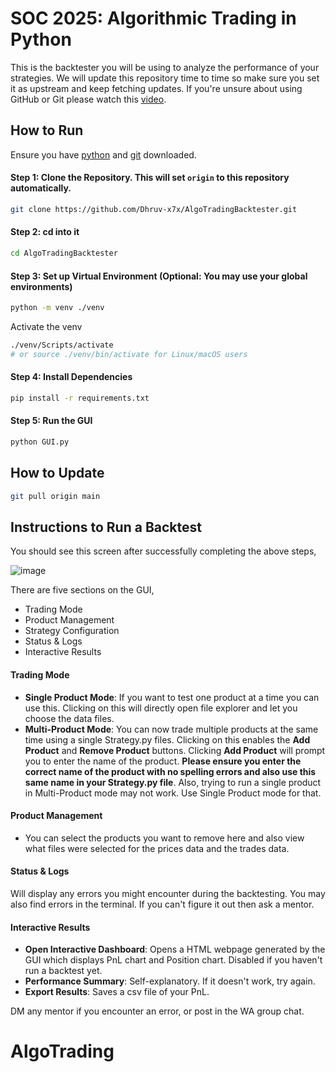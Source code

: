# SOC 2025: Algorithmic Trading in Python

This is the backtester you will be using to analyze the performance of your strategies. We will update this repository time to time so make sure you set it as upstream and keep fetching updates. 
If you're unsure about using GitHub or Git please watch this [video](https://www.youtube.com/watch?v=vA5TTz6BXhY&ab_channel=TraversyMedia). 

## How to Run

Ensure you have [python](https://www.python.org/downloads/) and [git](https://git-scm.com/downloads) downloaded.

#### Step 1: Clone the Repository. This will set `origin` to this repository automatically. 
```bash
git clone https://github.com/Dhruv-x7x/AlgoTradingBacktester.git
```

#### Step 2: cd into it
```bash
cd AlgoTradingBacktester
```

#### Step 3: Set up Virtual Environment (Optional: You may use your global environments)
```bash
python -m venv ./venv
```
Activate the venv
```bash
./venv/Scripts/activate
# or source ./venv/bin/activate for Linux/macOS users
```

#### Step 4: Install Dependencies
```bash
pip install -r requirements.txt
```

#### Step 5: Run the GUI
```bash
python GUI.py
```

## How to Update
```bash
git pull origin main
```

## Instructions to Run a Backtest

You should see this screen after successfully completing the above steps,

![image](https://github.com/user-attachments/assets/5c7c36a8-34c8-44ce-90a9-126275aa65b3)

There are five sections on the GUI, 
- Trading Mode
- Product Management
- Strategy Configuration
- Status & Logs
- Interactive Results

#### Trading Mode
- **Single Product Mode**: If you want to test one product at a time you can use this. Clicking on this will directly open file explorer and let you choose the data files.
- **Multi-Product Mode**: You can now trade multiple products at the same time using a single Strategy.py files. Clicking on this enables the **Add Product** and **Remove Product** buttons. Clicking **Add Product** will prompt you to enter the name of the product. **Please ensure you enter the correct name of the product with no spelling errors and also use this same name in your Strategy.py file**. Also, trying to run a single product in Multi-Product mode may not work. Use Single Product mode for that.

#### Product Management
- You can select the products you want to remove here and also view what files were selected for the prices data and the trades data.

#### Status & Logs
Will display any errors you might encounter during the backtesting. You may also find errors in the terminal. If you can't figure it out then ask a mentor.

#### Interactive Results

- **Open Interactive Dashboard**: Opens a HTML webpage generated by the GUI which displays PnL chart and Position chart. Disabled if you haven't run a backtest yet.
- **Performance Summary**: Self-explanatory. If it doesn't work, try again.
- **Export Results**: Saves a csv file of your PnL.

DM any mentor if you encounter an error, or post in the WA group chat.
# AlgoTrading
